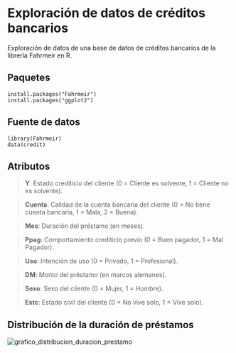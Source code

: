 # Exploración de datos de créditos bancarios

Exploración de datos de una base de datos de créditos bancarios de la librería Fahrmeir en R. 

## Paquetes

	install.packages("Fahrmeir")
	install.packages("ggplot2")

## Fuente de datos
	
	library(Fahrmeir)
	data(credit)
	
## Atributos

> **Y**: Estado crediticio del cliente (0 = Cliente es solvente, 1 = Cliente no es solvente).

>**Cuenta**: Calidad de la cuenta bancaria del cliente (0 = No tiene cuenta bancaria, 1 = Mala, 2 = Buena).

>**Mes**: Duración del préstamo (en meses).

>**Ppag**: Comportamiento crediticio previo (0 = Buen pagador, 1 = Mal Pagador).

>**Uso**: Intención de uso (0 = Privado, 1 = Profesional).

>**DM**: Monto del préstamo (en marcos alemanes).

>**Sexo**: Sexo del cliente (0 = Mujer, 1 = Hombre).

>**Estc**: Estado civil del cliente (0 = No vive solo, 1 = Vive solo).

## Distribución de la duración de préstamos

![grafico_distribucion_duracion_prestamo](http://www.solocodigoweb.com/wp-content/uploads/2020/05/distribucion_duracion_prestamos.jpg)